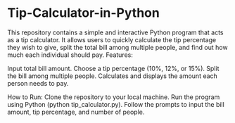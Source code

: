# Tip-Calculator-in-Python
This repository contains a simple and interactive Python program that acts as a tip calculator. It allows users to quickly calculate the tip percentage they wish to give, split the total bill among multiple people, and find out how much each individual should pay.
Features:

Input total bill amount.
Choose a tip percentage (10%, 12%, or 15%).
Split the bill among multiple people.
Calculates and displays the amount each person needs to pay.

How to Run:
Clone the repository to your local machine.
Run the program using Python (python tip_calculator.py).
Follow the prompts to input the bill amount, tip percentage, and number of people.
